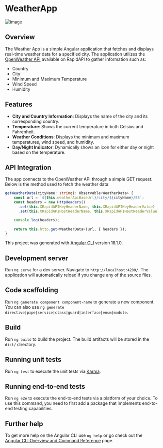 # WeatherApp
![image](https://github.com/user-attachments/assets/f9307571-dc80-4e0c-b75a-7d2f9f1d3082)

## Overview

The Weather App is a simple Angular application that fetches and displays real-time weather data for a specified city. The application utilizes the [OpenWeather API](https://rapidapi.com) available on RapidAPI to gather information such as:

- Country
- City
- Minimum and Maximum Temperature
- Wind Speed
- Humidity

## Features

- **City and Country Information**: Displays the name of the city and its corresponding country.
- **Temperature**: Shows the current temperature in both Celsius and Fahrenheit.
- **Weather Conditions**: Displays the minimum and maximum temperatures, wind speed, and humidity.
- **Day/Night Indicator**: Dynamically shows an icon for either day or night based on the temperature.

## API Integration

The app connects to the OpenWeather API through a simple GET request. Below is the method used to fetch the weather data:

```typescript
getWeatherData(cityName: string): Observable<WeatherData> {
    const url = `${this.weatherApiBaseUrl}/city/${cityName}/ES`;
    const headers = new HttpHeaders()
      .set(this.XRapidAPIKeyHeaderName, this.XRapidAPIKeyHeaderValue)
      .set(this.XRapidAPIHostHeaderName, this.XRapidAPIHostHeaderValue);

    console.log(headers);
    
    return this.http.get<WeatherData>(url, { headers });
}
```


This project was generated with [Angular CLI](https://github.com/angular/angular-cli) version 18.1.0.

## Development server

Run `ng serve` for a dev server. Navigate to `http://localhost:4200/`. The application will automatically reload if you change any of the source files.

## Code scaffolding

Run `ng generate component component-name` to generate a new component. You can also use `ng generate directive|pipe|service|class|guard|interface|enum|module`.

## Build

Run `ng build` to build the project. The build artifacts will be stored in the `dist/` directory.

## Running unit tests

Run `ng test` to execute the unit tests via [Karma](https://karma-runner.github.io).

## Running end-to-end tests

Run `ng e2e` to execute the end-to-end tests via a platform of your choice. To use this command, you need to first add a package that implements end-to-end testing capabilities.

## Further help

To get more help on the Angular CLI use `ng help` or go check out the [Angular CLI Overview and Command Reference](https://angular.dev/tools/cli) page.
